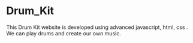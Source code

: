 # Drum_Kit
This Drum Kit website is developed using advanced javascript, html, css . We can play drums and create our own music.
